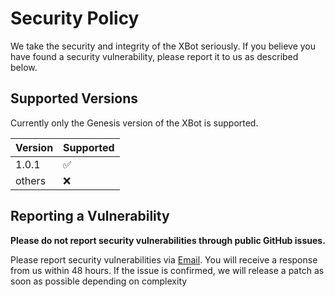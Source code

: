 # Security Policy
We take the security and integrity of the XBot seriously. 
If you believe you have found a security vulnerability, please report it to us as described below.

## Supported Versions

Currently only the Genesis version of the XBot is supported.

| Version | Supported          |
| ------- | ------------------ |
| 1.0.1   | :white_check_mark: |
| others  | :x:                |

## Reporting a Vulnerability

**Please do not report security vulnerabilities through public GitHub issues.**

Please report security vulnerabilities via [Email](mailto:github.senate902@passfwd.com).
You will receive a response from us within 48 hours. 
If the issue is confirmed, we will release a patch as soon as possible depending on complexity
